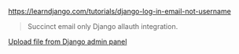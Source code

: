 https://learndjango.com/tutorials/django-log-in-email-not-username
> Succinct email only Django allauth integration.

[Upload file from Django admin panel](https://stackoverflow.com/questions/39329196/how-to-upload-image-file-from-django-admin-panel)

